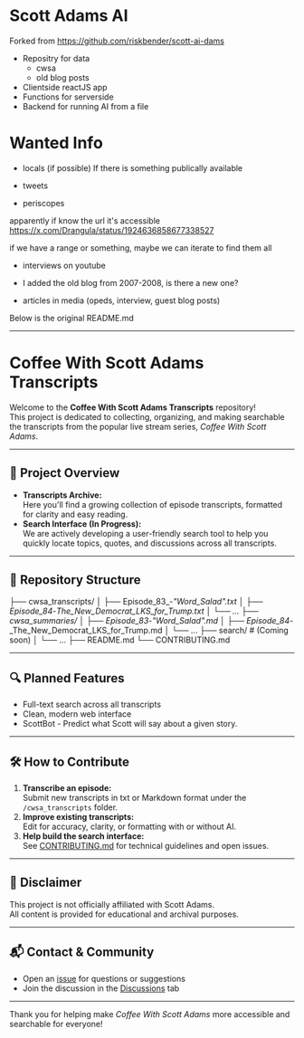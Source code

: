# Scott Adams AI

Forked from https://github.com/riskbender/scott-ai-dams

- Repositry for data
   - cwsa
   - old blog posts
- Clientside reactJS app
- Functions for serverside
- Backend for running AI from a file

# Wanted Info

- locals (if possible)
If there is something publically available

- tweets

- periscopes 

apparently if know the url it's accessible
https://x.com/Drangula/status/1924636858677338527

if we have a range or something, maybe we can iterate to find them all

- interviews on youtube

- I added the old blog from 2007-2008, is there a new one?

- articles in media (opeds, interview, guest blog posts)

Below is the original README.md

---

# Coffee With Scott Adams Transcripts

Welcome to the **Coffee With Scott Adams Transcripts** repository!  
This project is dedicated to collecting, organizing, and making searchable the transcripts from the popular live stream series, *Coffee With Scott Adams*.

---

## 🚀 Project Overview

- **Transcripts Archive:**  
  Here you'll find a growing collection of episode transcripts, formatted for clarity and easy reading.
- **Search Interface (In Progress):**  
  We are actively developing a user-friendly search tool to help you quickly locate topics, quotes, and discussions across all transcripts.

---

## 📂 Repository Structure
├── cwsa_transcripts/
│ ├── Episode_83_-_"Word_Salad".txt
│ ├── Episode_84_-_The_New_Democrat_LKS_for_Trump.txt
│ └── ...
├── cwsa_summaries/
│ ├── Episode_83_-_"Word_Salad".md
│ ├── Episode_84_-_The_New_Democrat_LKS_for_Trump.md
│ └── ...
├── search/ # (Coming soon)
│ └── ...
├── README.md
└── CONTRIBUTING.md


---

## 🔍 Planned Features

- Full-text search across all transcripts
- Clean, modern web interface
- ScottBot - Predict what Scott will say about a given story.

---

## 🛠️ How to Contribute

1. **Transcribe an episode:**  
   Submit new transcripts in txt or Markdown format under the `/cwsa_transcripts` folder.
2. **Improve existing transcripts:**  
   Edit for accuracy, clarity, or formatting with or without AI.
3. **Help build the search interface:**  
   See [CONTRIBUTING.md](CONTRIBUTING.md) for technical guidelines and open issues.

---

## 📢 Disclaimer

This project is not officially affiliated with Scott Adams.  
All content is provided for educational and archival purposes.

---

## 📬 Contact & Community

- Open an [issue](https://github.com/scott-ai-dams/issues) for questions or suggestions
- Join the discussion in the [Discussions](https://github.com/scott-ai-dams/discussions) tab

---

Thank you for helping make *Coffee With Scott Adams* more accessible and searchable for everyone!
